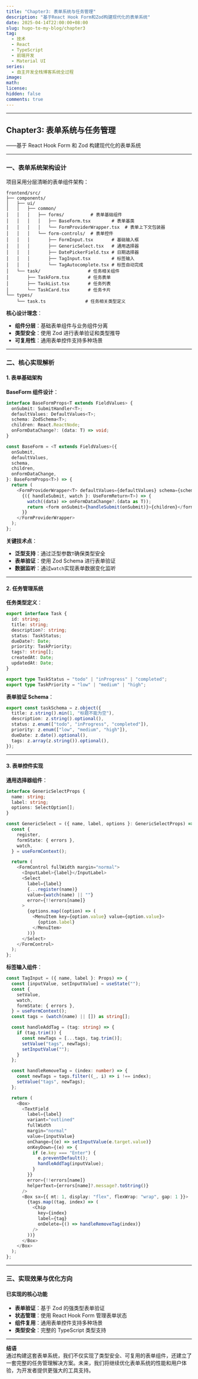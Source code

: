 ```yaml
---
title: "Chapter3: 表单系统与任务管理"
description: "基于React Hook Form和Zod构建现代化的表单系统"
date: 2025-04-14T22:00:00+08:00
slug: hugo-to-my-blog/chapter3
tag:
  - 技术
  - React
  - TypeScript
  - 前端开发
  - Material UI
series:
  - 自主开发全栈博客系统全过程
image:
math:
license:
hidden: false
comments: true
---
```


---

## Chapter3: 表单系统与任务管理

——基于 React Hook Form 和 Zod 构建现代化的表单系统

---

### 一、表单系统架构设计

项目采用分层清晰的表单组件架构：

```
frontend/src/
├── components/
│   ├── ui/
│   │   ├── common/
│   │   │   ├── forms/          # 表单基础组件
│   │   │   │   ├── BaseForm.tsx        # 表单基类
│   │   │   │   └── FormProviderWrapper.tsx  # 表单上下文包装器
│   │   │   └── form-controls/  # 表单控件
│   │   │       ├── FormInput.tsx       # 基础输入框
│   │   │       ├── GenericSelect.tsx   # 通用选择器
│   │   │       ├── DatePickerField.tsx # 日期选择器
│   │   │       ├── TagInput.tsx        # 标签输入
│   │   │       └── TagAutocomplete.tsx # 标签自动完成
│   └── task/                  # 任务相关组件
│       ├── TaskForm.tsx       # 任务表单
│       ├── TaskList.tsx       # 任务列表
│       └── TaskCard.tsx       # 任务卡片
└── types/
    └── task.ts               # 任务相关类型定义
```

**核心设计理念**：

- **组件分层**：基础表单组件与业务组件分离
- **类型安全**：使用 Zod 进行表单验证和类型推导
- **可复用性**：通用表单控件支持多种场景

---

### 二、核心实现解析

#### 1. 表单基础架构

**BaseForm 组件设计**：

```typescript
interface BaseFormProps<T extends FieldValues> {
  onSubmit: SubmitHandler<T>;
  defaultValues: DefaultValues<T>;
  schema: ZodSchema<T>;
  children: React.ReactNode;
  onFormDataChange?: (data: T) => void;
}

const BaseForm = <T extends FieldValues>({
  onSubmit,
  defaultValues,
  schema,
  children,
  onFormDataChange,
}: BaseFormProps<T>) => {
  return (
    <FormProviderWrapper<T> defaultValues={defaultValues} schema={schema}>
      {({ handleSubmit, watch }: UseFormReturn<T>) => {
        watch((data) => onFormDataChange?.(data as T));
        return <form onSubmit={handleSubmit(onSubmit)}>{children}</form>;
      }}
    </FormProviderWrapper>
  );
};
```

**关键技术点**：

- **泛型支持**：通过泛型参数`T`确保类型安全
- **表单验证**：使用 Zod Schema 进行表单验证
- **数据监听**：通过`watch`实现表单数据变化监听

---

#### 2. 任务管理系统

**任务类型定义**：

```typescript
export interface Task {
  id: string;
  title: string;
  description?: string;
  status: TaskStatus;
  dueDate?: Date;
  priority: TaskPriority;
  tags?: string[];
  createdAt: Date;
  updatedAt: Date;
}

export type TaskStatus = "todo" | "inProgress" | "completed";
export type TaskPriority = "low" | "medium" | "high";
```

**表单验证 Schema**：

```typescript
export const taskSchema = z.object({
  title: z.string().min(1, "标题不能为空"),
  description: z.string().optional(),
  status: z.enum(["todo", "inProgress", "completed"]),
  priority: z.enum(["low", "medium", "high"]),
  dueDate: z.date().optional(),
  tags: z.array(z.string()).optional(),
});
```

---

#### 3. 表单控件实现

**通用选择器组件**：

```typescript
interface GenericSelectProps {
  name: string;
  label: string;
  options: SelectOption[];
}

const GenericSelect = ({ name, label, options }: GenericSelectProps) => {
  const {
    register,
    formState: { errors },
    watch,
  } = useFormContext();

  return (
    <FormControl fullWidth margin="normal">
      <InputLabel>{label}</InputLabel>
      <Select
        label={label}
        {...register(name)}
        value={watch(name) || ""}
        error={!!errors[name]}
      >
        {options.map((option) => (
          <MenuItem key={option.value} value={option.value}>
            {option.label}
          </MenuItem>
        ))}
      </Select>
    </FormControl>
  );
};
```

**标签输入组件**：

```typescript
const TagInput = ({ name, label }: Props) => {
  const [inputValue, setInputValue] = useState("");
  const {
    setValue,
    watch,
    formState: { errors },
  } = useFormContext();
  const tags = (watch(name) || []) as string[];

  const handleAddTag = (tag: string) => {
    if (tag.trim()) {
      const newTags = [...tags, tag.trim()];
      setValue("tags", newTags);
      setInputValue("");
    }
  };

  const handleRemoveTag = (index: number) => {
    const newTags = tags.filter((_, i) => i !== index);
    setValue("tags", newTags);
  };

  return (
    <Box>
      <TextField
        label={label}
        variant="outlined"
        fullWidth
        margin="normal"
        value={inputValue}
        onChange={(e) => setInputValue(e.target.value)}
        onKeyDown={(e) => {
          if (e.key === "Enter") {
            e.preventDefault();
            handleAddTag(inputValue);
          }
        }}
        error={!!errors[name]}
        helperText={errors[name]?.message?.toString()}
      />
      <Box sx={{ mt: 1, display: "flex", flexWrap: "wrap", gap: 1 }}>
        {tags.map((tag, index) => (
          <Chip
            key={index}
            label={tag}
            onDelete={() => handleRemoveTag(index)}
          />
        ))}
      </Box>
    </Box>
  );
};
```

---

### 三、实现效果与优化方向

#### 已实现的核心功能

- **表单验证**：基于 Zod 的强类型表单验证
- **状态管理**：使用 React Hook Form 管理表单状态
- **组件复用**：通用表单控件支持多种场景
- **类型安全**：完整的 TypeScript 类型支持

---

**结语**  
通过构建这套表单系统，我们不仅实现了类型安全、可复用的表单组件，还建立了一套完整的任务管理解决方案。未来，我们将继续优化表单系统的性能和用户体验，为开发者提供更强大的工具支持。
